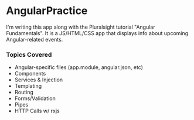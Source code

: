 # AngularPractice 

I'm writing this app along with the Pluralsight tutorial "Angular Fundamentals". It is a JS/HTML/CSS app that displays info about upcoming Angular-related events.

### Topics Covered
* Angular-specific files (app.module, angular.json, etc)
* Components
* Services & Injection
* Templating
* Routing
* Forms/Validation
* Pipes
* HTTP Calls w/ rxjs 
